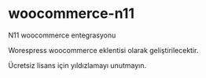 # woocommerce-n11
 N11 woocommerce entegrasyonu

Worespress woocommerce eklentisi olarak geliştirilecektir.

Ücretsiz lisans için yıldızlamayı unutmayın.